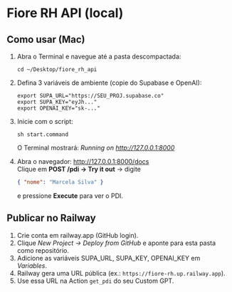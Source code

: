
# Fiore RH API (local)

## Como usar (Mac)

1. Abra o Terminal e navegue até a pasta descompactada:

   ```
   cd ~/Desktop/fiore_rh_api
   ```

2. Defina 3 variáveis de ambiente (copie do Supabase e OpenAI):

   ```
   export SUPA_URL="https://SEU_PROJ.supabase.co"
   export SUPA_KEY="eyJh..."
   export OPENAI_KEY="sk-..."
   ```

3. Inicie com o script:

   ```
   sh start.command
   ```

   O Terminal mostrará: *Running on http://127.0.0.1:8000*

4. Abra o navegador: <http://127.0.0.1:8000/docs>  
   Clique em **POST /pdi → Try it out** → digite

   ```json
   { "nome": "Marcela Silva" }
   ```

   e pressione **Execute** para ver o PDI.

## Publicar no Railway

1. Crie conta em railway.app (GitHub login).
2. Clique *New Project → Deploy from GitHub* e aponte para esta pasta como repositório.
3. Adicione as variáveis SUPA_URL, SUPA_KEY, OPENAI_KEY em *Variables*.
4. Railway gera uma URL pública (ex.: `https://fiore-rh.up.railway.app`).
5. Use essa URL na Action `get_pdi` do seu Custom GPT.

